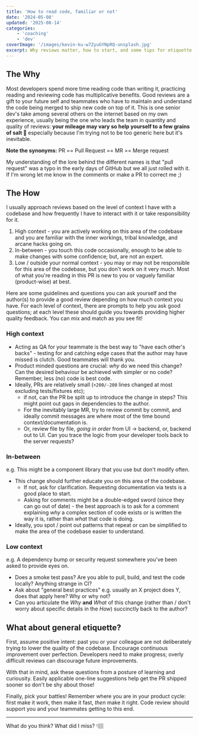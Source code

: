 ```yaml
---
title: 'How to read code, familiar or not'
date: '2024-05-08'
updated: '2025-08-14'
categories:
    - 'coaching'
    - 'dev'
coverImage: '/images/kevin-ku-w7ZyuGYNpRQ-unsplash.jpg'
excerpt: Why reviews matter, how to start, and some tips for etiquette
---
```


<script>
    import Callout from "$lib/components/Callout.svelte";
</script>

## The Why

Most developers spend more time reading code than writing it, practicing reading and reviewing code has multiplicative benefits. 
Good reviews are a gift to your future self and teammates who have to maintain and understand the code being merged to ship new code on top of it.
This is one senior dev's take among several others on the internet based on my own experience, usually being the one who leads the team in quantity and quality of reviews:
**your mileage may vary so help yourself to a few grains of salt 🙂** especially because I'm trying not to be too generic here but it's inevitable.

<Callout>

**Note the synonyms:** PR == Pull Request == MR == Merge request

My understanding of the lore behind the different names is that "pull request" was a typo in the early days of GitHub but we all just rolled with it.
If I'm wrong let me know in the comments or make a PR to correct me ;)

</Callout>

## The How

I usually approach reviews based on the level of context I have with a codebase and how frequently I have to interact with it or take responsibility for it.

1. High context - you are actively working on this area of the codebase and you are familiar with the inner workings, tribal knowledge, and arcane hacks going on.
2. In-between - you touch this code occasionally, enough to be able to make changes with some confidence; but, are not an expert.
3. Low / outside your normal context - you may or may not be responsible for this area of the codebase, but you don't work on it very much. Most of what you're reading in this PR is new to you or vaguely familiar (product-wise) at best.

Here are some guidelines and questions you can ask yourself and the author(s) to provide a good review depending on how much context you have.
For each level of context, there are prompts to help you ask good questions; at each level these should guide you towards providing higher quality feedback.
You can mix and match as you see fit!

### High context

- Acting as QA for your teammate is the best way to "have each other's backs" - testing for and catching edge cases that the author may have missed is clutch. Good teammates will thank you.
- Product minded questions are crucial: _why_ do we need this change? Can the desired behaviour be achieved with simpler or no code? Remember, less (no) code is best code.
- Ideally, PRs are relatively small (`+200/-200` lines changed at most excluding tests/fixtures etc);
    - if not, can the PR be split up to introduce the change in steps? This might point out gaps in dependencies to the author.
    - For the inevitably large MR, try to review commit by commit, and ideally commit messages are where most of the time bound context/documentation is.
    - Or, review file by file, _going in order_ from UI -> backend, or, backend out to UI. Can you trace the logic from your developer tools back to the server requests?

### In-between

e.g. This might be a component library that you use but don't modify often.

- This change should further educate you on this area of the codebase. 
    - If not, ask for clarification. Requesting documentation via tests is a good place to start.
    - Asking for comments might be a double-edged sword (since they can go out of date) - the best approach is to ask for a comment explaining _why_ a complex section of code exists or is written the way it is, rather than _what_ that code is doing.
- Ideally, you spot / point out patterns that repeat or can be simplified to make the area of the codebase easier to understand.

### Low context

e.g. A dependency bump or security request somewhere you've been asked to provide eyes on.

- Does a smoke test pass? Are you able to pull, build, and test the code locally? Anything strange in CI?
- Ask about "general best practices" e.g. usually an X project does Y, does that apply here? Why or why not?
- Can you articulate the _Why_ **and** _What_ of this change (rather than / don't worry about specific details in the *How*) succinctly back to the author?

## What about general etiquette?

First, assume positive intent: past you or your colleague are not deliberately trying to lower the quality of the codebase.
Encourage continuous improvement over perfection.
Developers need to make progress; overly difficult reviews can discourage future improvements.

With that in mind, ask these questions from a posture of learning and curiousity.
Easily applicable one-line suggestions help get the PR shipped sooner so don't be shy about those!

Finally, pick your battles!
Remember where you are in your product cycle: first make it work, then make it fast, _then_ make it right.
Code review should support you and your teammates getting to this end.

---

What do you think? What did I miss? 👇🏽
